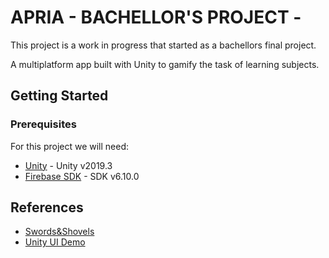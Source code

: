 # APRIA - BACHELLOR'S PROJECT -

This project is a work in progress that started as a bachellors final project.

A multiplatform app built with Unity to gamify the task of learning subjects.

## Getting Started

### Prerequisites

For this project we will need:

* [Unity](https://unity.com/) - Unity v2019.3
* [Firebase SDK](https://firebase.google.com/docs/unity/setup) - SDK v6.10.0

## References

* [Swords&Shovels](https://learn.unity.com/project/swords-and-shovels-game-managers-loads-and-the-game-loop?language=en)
* [Unity UI Demo](https://assetstore.unity.com/packages/essentials/unity-samples-ui-25468)

